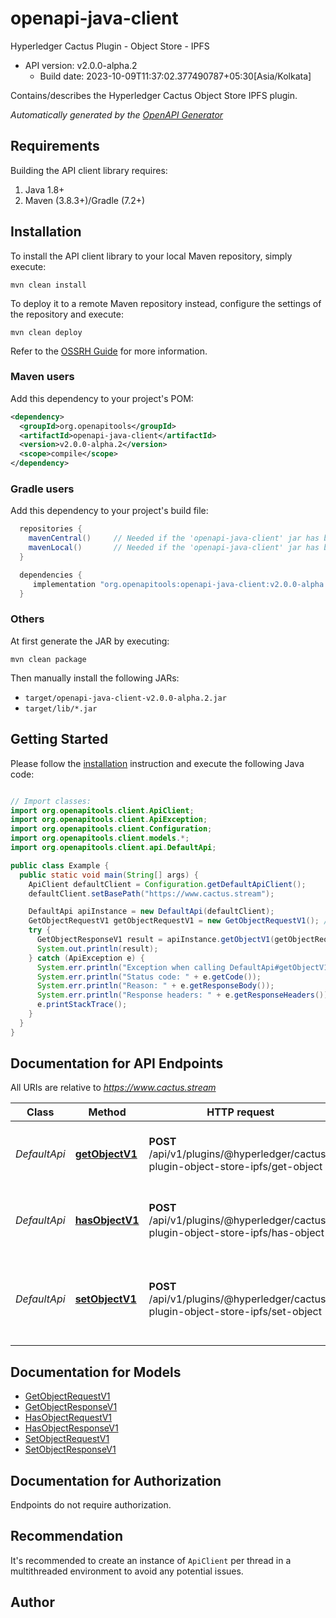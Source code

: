 # openapi-java-client

Hyperledger Cactus Plugin - Object Store - IPFS 
- API version: v2.0.0-alpha.2
  - Build date: 2023-10-09T11:37:02.377490787+05:30[Asia/Kolkata]

Contains/describes the Hyperledger Cactus Object Store IPFS plugin.


*Automatically generated by the [OpenAPI Generator](https://openapi-generator.tech)*


## Requirements

Building the API client library requires:
1. Java 1.8+
2. Maven (3.8.3+)/Gradle (7.2+)

## Installation

To install the API client library to your local Maven repository, simply execute:

```shell
mvn clean install
```

To deploy it to a remote Maven repository instead, configure the settings of the repository and execute:

```shell
mvn clean deploy
```

Refer to the [OSSRH Guide](http://central.sonatype.org/pages/ossrh-guide.html) for more information.

### Maven users

Add this dependency to your project's POM:

```xml
<dependency>
  <groupId>org.openapitools</groupId>
  <artifactId>openapi-java-client</artifactId>
  <version>v2.0.0-alpha.2</version>
  <scope>compile</scope>
</dependency>
```

### Gradle users

Add this dependency to your project's build file:

```groovy
  repositories {
    mavenCentral()     // Needed if the 'openapi-java-client' jar has been published to maven central.
    mavenLocal()       // Needed if the 'openapi-java-client' jar has been published to the local maven repo.
  }

  dependencies {
     implementation "org.openapitools:openapi-java-client:v2.0.0-alpha.2"
  }
```

### Others

At first generate the JAR by executing:

```shell
mvn clean package
```

Then manually install the following JARs:

* `target/openapi-java-client-v2.0.0-alpha.2.jar`
* `target/lib/*.jar`

## Getting Started

Please follow the [installation](#installation) instruction and execute the following Java code:

```java

// Import classes:
import org.openapitools.client.ApiClient;
import org.openapitools.client.ApiException;
import org.openapitools.client.Configuration;
import org.openapitools.client.models.*;
import org.openapitools.client.api.DefaultApi;

public class Example {
  public static void main(String[] args) {
    ApiClient defaultClient = Configuration.getDefaultApiClient();
    defaultClient.setBasePath("https://www.cactus.stream");

    DefaultApi apiInstance = new DefaultApi(defaultClient);
    GetObjectRequestV1 getObjectRequestV1 = new GetObjectRequestV1(); // GetObjectRequestV1 | Request body to obtain an object via its key.
    try {
      GetObjectResponseV1 result = apiInstance.getObjectV1(getObjectRequestV1);
      System.out.println(result);
    } catch (ApiException e) {
      System.err.println("Exception when calling DefaultApi#getObjectV1");
      System.err.println("Status code: " + e.getCode());
      System.err.println("Reason: " + e.getResponseBody());
      System.err.println("Response headers: " + e.getResponseHeaders());
      e.printStackTrace();
    }
  }
}

```

## Documentation for API Endpoints

All URIs are relative to *https://www.cactus.stream*

Class | Method | HTTP request | Description
------------ | ------------- | ------------- | -------------
*DefaultApi* | [**getObjectV1**](docs/DefaultApi.md#getObjectV1) | **POST** /api/v1/plugins/@hyperledger/cactus-plugin-object-store-ipfs/get-object | Retrieves an object from the object store.
*DefaultApi* | [**hasObjectV1**](docs/DefaultApi.md#hasObjectV1) | **POST** /api/v1/plugins/@hyperledger/cactus-plugin-object-store-ipfs/has-object | Checks the presence of an object in the object store.
*DefaultApi* | [**setObjectV1**](docs/DefaultApi.md#setObjectV1) | **POST** /api/v1/plugins/@hyperledger/cactus-plugin-object-store-ipfs/set-object | Sets an object in the object store under the specified key.


## Documentation for Models

 - [GetObjectRequestV1](docs/GetObjectRequestV1.md)
 - [GetObjectResponseV1](docs/GetObjectResponseV1.md)
 - [HasObjectRequestV1](docs/HasObjectRequestV1.md)
 - [HasObjectResponseV1](docs/HasObjectResponseV1.md)
 - [SetObjectRequestV1](docs/SetObjectRequestV1.md)
 - [SetObjectResponseV1](docs/SetObjectResponseV1.md)


<a id="documentation-for-authorization"></a>
## Documentation for Authorization

Endpoints do not require authorization.


## Recommendation

It's recommended to create an instance of `ApiClient` per thread in a multithreaded environment to avoid any potential issues.

## Author



